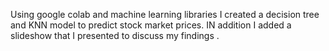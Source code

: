 Using google colab and machine learning libraries I created a decision tree and KNN model to predict stock market prices. IN addition I added a slideshow that I presented to discuss my findings .
